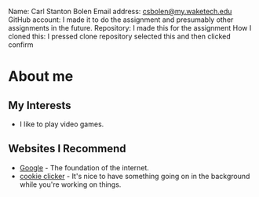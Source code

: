Name: Carl Stanton Bolen
Email address: csbolen@my.waketech.edu
GitHub account: I made it to do the assignment and presumably other assignments in the future.
Repository: I made this for the assignment
How I cloned this: I pressed clone repository selected this and then clicked confirm


# About me
## My Interests
- I like to play video games.
## Websites I Recommend
- [Google](https://www.google.com) - The foundation of the internet.
- [cookie clicker](https://orteil.dashnet.org/cookieclicker/) - It's nice to have something going on in the background while you're working on things.

